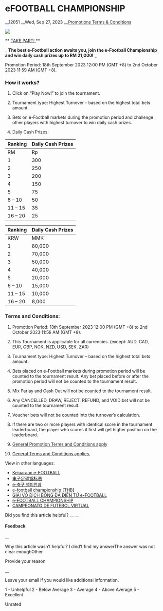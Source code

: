 # eFOOTBALL CHAMPIONSHIP

__12051 __Wed, Sep 27, 2023 __[Promotions Terms & Conditions](https://help.sbotop.com/category/rules-regulations/promotions-terms-conditions/35/ "Categories » Rules & Regulations » Promotions Terms & Conditions ")

![](https://help.sbotop.com/assets/E-Football-Championship-MY.jpg)

** [ TAKE PART!  ](https://account.sbobet.com/register?lg=en) **

_ **The best e-Football action awaits you, join the e-Football Championship and win daily cash prizes up to RM 21,000!** _

Promotion Period: 18th September 2023 12:00 PM (GMT +8) to 2nd October 2023 11:59 AM (GMT +8).

###  How it works? 

  1. Click on “Play Now!” to join the tournament.
  2. Tournament type: Highest Turnover – based on the highest total bets amount.  

  3. Bets on e-Football markets during the promotion period and challenge other players with highest turnover to win daily cash prizes.   
  


  4. Daily Cash Prizes:  
  


Ranking | Daily Cash Prizes  
---|---  
RM | Rp | RMB | ₹ (INR) | JPY  
1 | 300 | 1,000,000 | 450 | 5,000 | 8,500  
2 | 250 | 850,000 | 350 | 4,500 | 7,500  
3 | 200 | 650,000 | 300 | 3,500 | 5,000  
4 | 150 | 500,000 | 200 | 2,500 | 4,500  
5 | 75 | 250,000 | 100 | 1,250 | 2,000  
6 – 10 | 50 | 175,000 | 75 | 900 | 1,500  
11 – 15 | 35 | 125,000 | 50 | 700 | 1,000  
16 – 20 | 25 | 85,000 | 35 | 400 | 750  
  
  


Ranking | Daily Cash Prizes  
---|---  
KRW | MMK | THB | VND | RS  
1 | 80,000 | 125,000 | 2,500 | 1,500,000 | 300  
2 | 70,000 | 100,000 | 2,000 | 1,300,000 | 250  
3 | 50,000 | 80,000 | 1,500 | 1,000,000 | 200  
4 | 40,000 | 60,000 | 1,000 | 750,000 | 150  
5 | 20,000 | 30,000 | 500 | 400,000 | 75  
6 – 10 | 15,000 | 20,000 | 400 | 250,000 | 50  
11 – 15 | 10,000 | 15,000 | 300 | 200,000 | 35  
16 – 20 | 8,000 | 10,000 | 200 | 125,000 | 25  
  



###  Terms and Conditions: 

  1. Promotion Period: 18th September 2023 12:00 PM (GMT +8) to 2nd October 2023 11:59 AM (GMT +8).
  2. This Tournament is applicable for all currencies. (except: AUD, CAD, EUR, GBP, NOK, NZD, USD, SEK, ZAR)
  3. Tournament type: Highest Turnover – based on the highest total bets amount.
  4. Bets placed on e-Football markets during promotion period will be counted to the tournament result. Any bet placed before or after the promotion period will not be counted to the tournament result.
  5. Mix Parlay and Cash Out will not be counted to the tournament result.  
  

  6. Any CANCELLED, DRAW, REJECT, REFUND, and VOID bet will not be counted to the tournament result.  
  

  7. Voucher bets will not be counted into the turnover’s calculation.  
  

  8. If there are two or more players with identical score in the tournament leaderboard, the player who scores it first will get higher position on the leaderboard.
  9. [General Promotion Terms and Conditions apply](https://help.sbobet.com/article/general-promotion-terms-conditions-381.html)
  10. [ General Terms and Conditions applies. ](https://help.sbobet.com/article/general-promotion-terms-conditions-381.html)



View in other languages:

  * [Kejuaraan e-FOOTBALL](https://help.sbotop.com/article/12055.html)
  * [电子足球锦标赛](https://help.sbotop.com/article/12054.html)
  * [e-축구 챔피언쉽](https://help.sbotop.com/article/12058.html)
  * [e-football championship [THB]](https://help.sbotop.com/article/12059.html)
  * [GIẢI VÔ ĐỊCH BÓNG ĐÁ ĐIỆN TỬ e-FOOTBALL](https://help.sbotop.com/article/12060.html)
  * [e-FOOTBALL CHAMPIONSHIP](https://help.sbotop.com/article/12053.html)
  * [CAMPEONATO DE FUTEBOL VIRTUAL](https://help.sbotop.com/article/12094.html)



Did you find this article helpful?  __ __

#### Feedback

__

Why this article wasn’t helpful? I dind’t find my answerThe answer was not clear enoughOther

Provide your reason

__

Leave your email if you would like additional information.

1 - Unhelpful 2 - Below Average 3 - Average 4 - Above Average 5 - Excellent

Unrated
